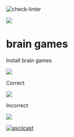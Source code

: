 ![check-linter](https://github.com/k3kan/php-project-lvl1/workflows/check-linter/badge.svg)

<a href="https://codeclimate.com/github/k3kan/php-project-lvl1/maintainability"><img src="https://api.codeclimate.com/v1/badges/5b0c2148ed530abb9d2f/maintainability" /></a>

# brain games


Install brain games


<a href="https://asciinema.org/a/3kQciJXDh2REkTtWdRzbWwE1C" target="_blank"><img src="https://asciinema.org/a/3kQciJXDh2REkTtWdRzbWwE1C.svg" /></a>


Correct 

<a href="https://asciinema.org/a/ebrEuLQ04RXMQyR7NlW4vqEQ3" target="_blank"><img src="https://asciinema.org/a/ebrEuLQ04RXMQyR7NlW4vqEQ3.svg" /></a>

Incorrect

<a href="https://asciinema.org/a/3kQciJXDh2REkTtWdRzbWwE1C" target="_blank"><img src="https://asciinema.org/a/3kQciJXDh2REkTtWdRzbWwE1C.svg" /></a>


[![asciicast](https://asciinema.org/a/qZIU0DKaMYDGoIhdLL4l1T8if.svg)](https://asciinema.org/a/qZIU0DKaMYDGoIhdLL4l1T8if)
